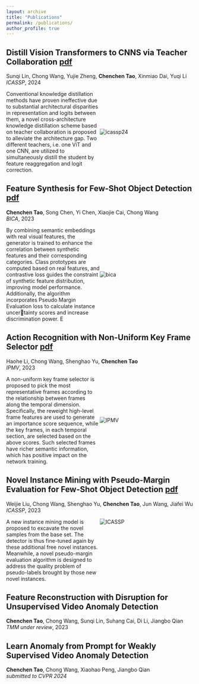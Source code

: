 ```yaml
---
layout: archive
title: "Publications"
permalink: /publications/
author_profile: true
---
```


**Distill Vision Transformers to CNNS via Teacher Collaboration** [pdf](http://tcc-power.github.io/files/icassp24.pdf)
---
Sunqi Lin, Chong Wang, Yujie Zheng, **Chenchen Tao**, Xinmiao Dai, Yuqi Li<br/>
*ICASSP*, 2024

<div style="display: flex; align-items: center;">
  <div style="width:50%">
    Conventional knowledge distillation methods have proven ineffective due to substantial architectural disparities in representation and logits between them, a novel cross-architecture knowledge distillation scheme based on teacher collaboration is proposed to alleviate the architecture gap. 
    Two different teachers, i.e. one ViT and one CNN, are utilized to simultaneously distill the student by feature reaggregation and logit correction.
  </div>
  <div style="width:50%">
    <img src="https://tcc-power.github.io/images/icassp24.png" alt="icassp24">
  </div>
</div>

**Feature Synthesis for Few-Shot Object Detection** [pdf](http://tcc-power.github.io/files/bica.pdf)
---
**Chenchen Tao**, Song Chen, Yi Chen, Xiaojie Cai, Chong Wang<br/>
*BICA*, 2023

<div style="display: flex; align-items: center;">
  <div style="width:50%">
    By combining semantic embeddings with real visual features, the generator
is trained to enhance the correlation between synthetic features and their
corresponding categories. Class prototypes are computed based on real
features, and contrastive loss guides the constraint of synthetic feature
distribution, improving model performance. Additionally, the algorithm
incorporates Pseudo Margin Evaluation loss to calculate instance uncertainty scores and increase discrimination power. E
  </div>
  <div style="width:50%">
    <img src="https://tcc-power.github.io/images/bica.PNG" alt="bica">
  </div>
</div>

**Action Recognition with Non-Uniform Key Frame Selector** [pdf](http://tcc-power.github.io/files/ipmv.pdf)
---
Haohe Li, Chong Wang, Shenghao Yu, **Chenchen Tao**<br/>
*IPMV*, 2023

<div style="display: flex; align-items: center;">
  <div style="width:50%">
    A non-uniform key frame selector is proposed to pick the most representative frames according to the relationship between frames along the temporal dimension. Specifically,
the reweight high-level frame features are used to generate an importance score sequence, while the key frames, in each temporal
section, are selected based on the above scores. Such selected frames
have richer semantic information, which has positive impact on the
network training.
  </div>
  <div style="width:50%">
    <img src="https://tcc-power.github.io/images/ipmv.PNG" alt="IPMV">
  </div>
</div>


**Novel Instance Mining with Pseudo-Margin Evaluation for Few-Shot Object Detection** [pdf](http://tcc-power.github.io/files/icassp.pdf)<br/>
---
Weijie Liu, Chong Wang, Shenghao Yu, **Chenchen Tao**, Jun Wang, Jiafei Wu<br/>
*ICASSP*, 2023

<div style="display: flex; align-items: left;">
  <div style="width:50%">
    A new instance mining model is proposed to excavate the novel samples from the base set. The detector 
    is thus fine-tuned again by these additional free novel 
    instances. Meanwhile, a novel pseudo-margin evaluation
    algorithm is designed to address the quality problem of 
    pseudo-labels brought by those new novel instances.
  </div>
  <div style="width:50%">
    <img src="https://tcc-power.github.io/images/icassp.PNG" alt="ICASSP">
  </div>
</div>


**Feature Reconstruction with Disruption for Unsupervised Video Anomaly Detection** <br/>
---
**Chenchen Tao**, Chong Wang, Sunqi Lin, Suhang Cai, Di Li, Jiangbo Qian<br/>
*TMM under review*, 2023


**Learn Anomaly from Prompt for Weakly Supervised Video Anomaly Detection** <br/>
---
**Chenchen Tao**, Chong Wang, Xiaohao Peng, Jiangbo Qian<br/>
*submitted to CVPR 2024*



